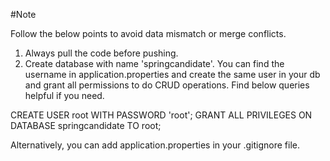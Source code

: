 #Note

Follow the below points to avoid data mismatch or merge conflicts. 

1. Always pull the code before pushing. 
2. Create database with name 'springcandidate'. You can find the username in application.properties and create the same user in your db and grant all permissions to do CRUD operations. Find below queries helpful if you need.

CREATE USER root WITH PASSWORD 'root';
GRANT ALL PRIVILEGES ON DATABASE springcandidate TO root;

Alternatively, you can add application.properties in your .gitignore file. 
